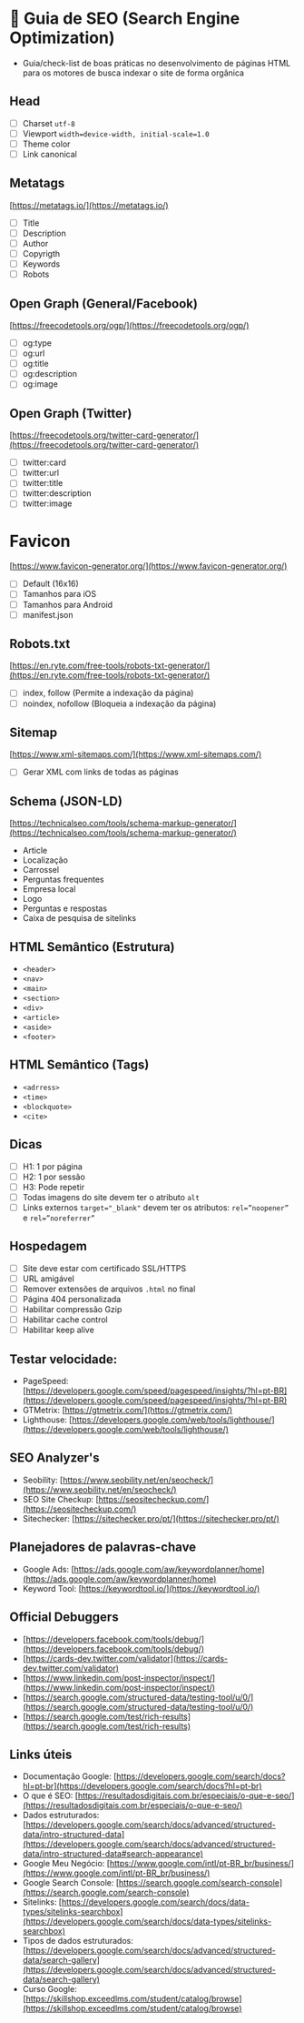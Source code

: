 # :rocket: Guia de SEO (Search Engine Optimization)
* Guia/check-list de boas práticas no desenvolvimento de páginas HTML para os motores de busca indexar o site de forma orgânica

## Head

- [ ]  Charset `utf-8`
- [ ]  Viewport `width=device-width, initial-scale=1.0`
- [ ]  Theme color
- [ ]  Link canonical

## Metatags

[https://metatags.io/](https://metatags.io/)

- [ ]  Title
- [ ]  Description
- [ ]  Author
- [ ]  Copyrigth
- [ ]  Keywords
- [ ]  Robots

## Open Graph (General/Facebook)

[https://freecodetools.org/ogp/](https://freecodetools.org/ogp/)

- [ ]  og:type
- [ ]  og:url
- [ ]  og:title
- [ ]  og:description
- [ ]  og:image

## Open Graph (Twitter)

[https://freecodetools.org/twitter-card-generator/](https://freecodetools.org/twitter-card-generator/)

- [ ]  twitter:card
- [ ]  twitter:url
- [ ]  twitter:title
- [ ]  twitter:description
- [ ]  twitter:image

# Favicon

[https://www.favicon-generator.org/](https://www.favicon-generator.org/)

- [ ]  Default (16x16)
- [ ]  Tamanhos para iOS
- [ ]  Tamanhos para Android
- [ ]  manifest.json

## Robots.txt

[https://en.ryte.com/free-tools/robots-txt-generator/](https://en.ryte.com/free-tools/robots-txt-generator/)

- [ ]  index, follow (Permite a indexação da página)
- [ ]  noindex, nofollow (Bloqueia a indexação da página)

## Sitemap

[https://www.xml-sitemaps.com/](https://www.xml-sitemaps.com/)

- [ ]  Gerar XML com links de todas as páginas

## Schema (JSON-LD)

[https://technicalseo.com/tools/schema-markup-generator/](https://technicalseo.com/tools/schema-markup-generator/)

- Article
- Localização
- Carrossel
- Perguntas frequentes
- Empresa local
- Logo
- Perguntas e respostas
- Caixa de pesquisa de sitelinks

## HTML Semântico (Estrutura)

- `<header>`
- `<nav>`
- `<main>`
- `<section>`
- `<div>`
- `<article>`
- `<aside>`
- `<footer>`

## HTML Semântico (Tags)

- `<adrress>`
- `<time>`
- `<blockquote>`
- `<cite>`

## Dicas

- [ ]  H1: 1 por página
- [ ]  H2: 1 por sessão
- [ ]  H3: Pode repetir
- [ ]  Todas imagens do site devem ter o atributo `alt`
- [ ]  Links externos `target="_blank"` devem ter os atributos: `rel=”noopener”` e `rel=”noreferrer”`

## Hospedagem

- [ ]  Site deve estar com certificado SSL/HTTPS
- [ ]  URL amigável
- [ ]  Remover extensões de arquivos `.html` no final
- [ ]  Página 404 personalizada
- [ ]  Habilitar compressão Gzip
- [ ]  Habilitar cache control
- [ ]  Habilitar keep alive

## Testar velocidade:

- PageSpeed: [https://developers.google.com/speed/pagespeed/insights/?hl=pt-BR](https://developers.google.com/speed/pagespeed/insights/?hl=pt-BR)
- GTMetrix: [https://gtmetrix.com/](https://gtmetrix.com/)
- Lighthouse: [https://developers.google.com/web/tools/lighthouse/](https://developers.google.com/web/tools/lighthouse/)

## SEO Analyzer's

- Seobility: [https://www.seobility.net/en/seocheck/](https://www.seobility.net/en/seocheck/)
- SEO Site Checkup: [https://seositecheckup.com/](https://seositecheckup.com/)
- Sitechecker: [https://sitechecker.pro/pt/](https://sitechecker.pro/pt/)

## Planejadores de palavras-chave

- Google Ads: [https://ads.google.com/aw/keywordplanner/home](https://ads.google.com/aw/keywordplanner/home)
- Keyword Tool: [https://keywordtool.io/](https://keywordtool.io/)

## Official Debuggers

- [https://developers.facebook.com/tools/debug/](https://developers.facebook.com/tools/debug/)
- [https://cards-dev.twitter.com/validator](https://cards-dev.twitter.com/validator)
- [https://www.linkedin.com/post-inspector/inspect/](https://www.linkedin.com/post-inspector/inspect/)
- [https://search.google.com/structured-data/testing-tool/u/0/](https://search.google.com/structured-data/testing-tool/u/0/)
- [https://search.google.com/test/rich-results](https://search.google.com/test/rich-results)

## Links úteis

- Documentação Google: [https://developers.google.com/search/docs?hl=pt-br](https://developers.google.com/search/docs?hl=pt-br)
- O que é SEO: [https://resultadosdigitais.com.br/especiais/o-que-e-seo/](https://resultadosdigitais.com.br/especiais/o-que-e-seo/)
- Dados estruturados: [https://developers.google.com/search/docs/advanced/structured-data/intro-structured-data](https://developers.google.com/search/docs/advanced/structured-data/intro-structured-data#search-appearance)
- Google Meu Negócio: [https://www.google.com/intl/pt-BR_br/business/](https://www.google.com/intl/pt-BR_br/business/)
- Google Search Console: [https://search.google.com/search-console](https://search.google.com/search-console)
- Sitelinks: [https://developers.google.com/search/docs/data-types/sitelinks-searchbox](https://developers.google.com/search/docs/data-types/sitelinks-searchbox)
- Tipos de dados estruturados: [https://developers.google.com/search/docs/advanced/structured-data/search-gallery](https://developers.google.com/search/docs/advanced/structured-data/search-gallery)
- Curso Google: [https://skillshop.exceedlms.com/student/catalog/browse](https://skillshop.exceedlms.com/student/catalog/browse)
